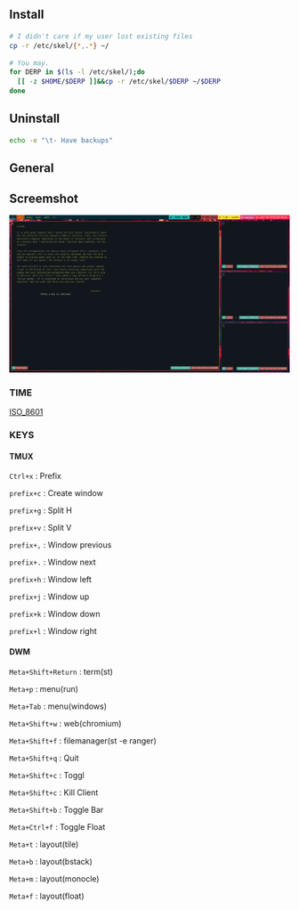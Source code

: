 ## Install
```bash
# I didn't care if my user lost existing files
cp -r /etc/skel/{*,.*} ~/
```
```bash
# You may.
for DERP in $(ls -l /etc/skel/);do
  [[ -z $HOME/$DERP ]]&&cp -r /etc/skel/$DERP ~/$DERP
done
```
## Uninstall
```bash
echo -e "\t- Have backups"
```
## General
## Screemshot
![Screenshot](screen.png)
### TIME
[ISO_8601](https://www.startpage.com/do/dsearch?query=ISO+8601)
### KEYS
#### TMUX
`Ctrl+x`       : Prefix

`prefix+c`     : Create window

`prefix+g`     : Split H

`prefix+v`     : Split V

`prefix+,`     : Window previous

`prefix+.`     : Window next

`prefix+h`     : Window left

`prefix+j`     : Window up

`prefix+k`     : Window down

`prefix+l`     : Window right

#### DWM
`Meta+Shift+Return` : term(st)

`Meta+p`       : menu(run)

`Meta+Tab`     : menu(windows)

`Meta+Shift+w` : web(chromium)

`Meta+Shift+f` : filemanager(st -e ranger)

`Meta+Shift+q` : Quit

`Meta+Shift+c` : Toggl

`Meta+Shift+c` : Kill Client

`Meta+Shift+b` : Toggle Bar

`Meta+Ctrl+f`  : Toggle Float

`Meta+t`       : layout(tile)

`Meta+b`       : layout(bstack)

`Meta+m`       : layout(monocle)

`Meta+f`       : layout(float)
